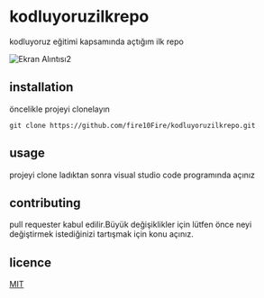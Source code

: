 # kodluyoruzilkrepo
kodluyoruz eğitimi kapsamında açtığım ilk repo

![Ekran Alıntısı2](https://user-images.githubusercontent.com/126313214/222526331-7e5b835d-1255-4c41-aff0-549d387e934f.PNG)

## installation
öncelikle projeyi clonelayın 
```
git clone https://github.com/fire10Fire/kodluyoruzilkrepo.git
```
## usage
projeyi clone ladıktan sonra visual studio code programında açınız
## contributing
pull requester kabul edilir.Büyük değişiklikler için lütfen önce neyi değiştirmek istediğinizi tartışmak için konu açınız.
## licence

[MIT](https://choosealicense.com/licenses/mit/)
